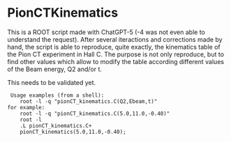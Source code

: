 # PionCTKinematics

This is a ROOT script made with ChatGPT-5 (-4 was not even able to understand the request). After several iteractions and corrections made by hand, the script is able to reproduce, quite exactly, the kinematics table of the Pion CT experiment in Hall C. The purpose is not only reproduce, but to find other values which allow to modify the table according different values of the Beam energy, Q2 and/or t. 

This needs to be validated yet. 
```
 Usage examples (from a shell):
    root -l -q "pionCT_kinematics.C(Q2,Ebeam,t)"
for example:
    root -l -q "pionCT_kinematics.C(5.0,11.0,-0.40)"
    root -l
    .L pionCT_kinematics.C+
    pionCT_kinematics(5.0,11.0,-0.40);
